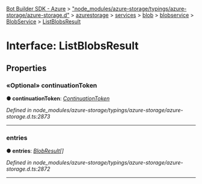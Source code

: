 [Bot Builder SDK - Azure](../README.md) > ["node_modules/azure-storage/typings/azure-storage/azure-storage.d"](../modules/_node_modules_azure_storage_typings_azure_storage_azure_storage_d_.md) > [azurestorage](../modules/_node_modules_azure_storage_typings_azure_storage_azure_storage_d_.azurestorage.md) > [services](../modules/_node_modules_azure_storage_typings_azure_storage_azure_storage_d_.azurestorage.services.md) > [blob](../modules/_node_modules_azure_storage_typings_azure_storage_azure_storage_d_.azurestorage.services.blob.md) > [blobservice](../modules/_node_modules_azure_storage_typings_azure_storage_azure_storage_d_.azurestorage.services.blob.blobservice.md) > [BlobService](../classes/_node_modules_azure_storage_typings_azure_storage_azure_storage_d_.azurestorage.services.blob.blobservice.blobservice.md) > [ListBlobsResult](../interfaces/_node_modules_azure_storage_typings_azure_storage_azure_storage_d_.azurestorage.services.blob.blobservice.blobservice.listblobsresult.md)



# Interface: ListBlobsResult


## Properties
<a id="continuationtoken"></a>

### «Optional» continuationToken

**●  continuationToken**:  *[ContinuationToken](_node_modules_azure_storage_typings_azure_storage_azure_storage_d_.azurestorage.common.continuationtoken.md)* 

*Defined in node_modules/azure-storage/typings/azure-storage/azure-storage.d.ts:2873*





___

<a id="entries"></a>

###  entries

**●  entries**:  *[BlobResult](_node_modules_azure_storage_typings_azure_storage_azure_storage_d_.azurestorage.services.blob.blobservice.blobservice.blobresult.md)[]* 

*Defined in node_modules/azure-storage/typings/azure-storage/azure-storage.d.ts:2872*





___


